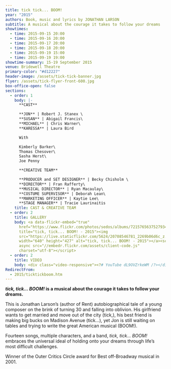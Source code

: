 ```yaml
---
title: tick tick... BOOM!
year: "2015"
authors: Book, music and lyrics by JONATHAN LARSON
subtitle: A musical about the courage it takes to follow your dreams
showtimes:
  - time: 2015-09-15 20:00
  - time: 2015-09-16 20:00
  - time: 2015-09-17 20:00
  - time: 2015-09-18 20:00
  - time: 2015-09-19 15:00
  - time: 2015-09-19 19:00
showtime-summary: 15-19 September 2015
venue: Bridewell Theatre
primary-color: "#d12227"
header-image: /assets/tick-tick-banner.jpg
flyer: /assets/tick-flyer-front-600.jpg
box-office-open: false
sections:
  - order: 1
    body: |-
      **CAST**

      **JON** | Robert J. Stanex \
      **SUSAN** | Abigail Francis\
      **MICHAEL** | Chris Warner\
      **KARESSA** | Laura Bird

      With

      Kimberly Barker\
      Thomas Chesover\
      Sasha Herst\
      Joe Penny

      **CREATIVE TEAM** 

      **PRODUCER and SET DESIGNER** | Becky Chisholm \
      **DIRECTOR** | Fran Rafferty\
      **MUSICAL DIRECTOR** | Ryan Macaulay\
      **COSTUME SUPERVISOR** | Deborah Lean\
      **MARKETING OFFICER** | Kaytie Lee\
      **STAGE MANAGER** | Tracie Laurinaitis
    title: CAST & CREATIVE TEAM
  - order: 2
    title: GALLERY
    body: <a data-flickr-embed="true"
      href="https://www.flickr.com/photos/sedos/albums/72157656375279349"
      title="tick, tick... BOOM! - 2015"><img
      src="https://live.staticflickr.com/5624/20708546781_2269b06d6c_z.jpg"
      width="640" height="427" alt="tick, tick... BOOM! - 2015"></a><script
      async src="//embedr.flickr.com/assets/client-code.js"
      charset="utf-8"></script>
  - order: 2
    title: VIDEO
    body: <div class="video-responsive"><?# YouTube dL9OVZrkeWM /?></div>
RedirectFrom:
  - 2015/ticktickboom.htm
---
```

***tick, tick... BOOM!* is a musical about the courage it takes to follow your dreams.**

This is Jonathan Larson’s (author of Rent) autobiographical tale of a young composer on the brink of turning 30 and falling into oblivion. His girlfriend wants to get married and move out of the city (tick,), his best friend is making big bucks on Madison Avenue (tick…), yet Jon is still waiting on tables and trying to write the great American musical (BOOM!).

Fourteen songs, multiple characters, and a band, *tick, tick… BOOM!* embraces the universal ideal of holding onto your dreams through life’s most difficult challenges.

Winner of the Outer Critics Circle award for Best off-Broadway musical in 2001.
